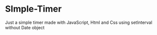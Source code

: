 # SImple-Timer
Just a simple timer made with JavaScript, Html and Css using setInterval without Date object
